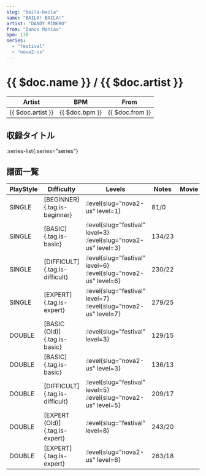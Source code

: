 ```yaml
---
slug: "baila-baila"
name: "BAILA! BAILA!"
artist: "DANDY MINERO"
from: "Dance Maniax"
bpm: 130
series:
  - "festival"
  - "nova2-us"
---
```


# {{ $doc.name }} / {{ $doc.artist }}

|Artist|BPM|From|
|------|---|----|
|{{ $doc.artist }}|{{ $doc.bpm }}|{{ $doc.from }}|

## 収録タイトル

:series-list{:series="series"}

## 譜面一覧

|PlayStyle|Difficulty|Levels|Notes|Movie|
|---------|----------|------|-----|-----|
|SINGLE|[BEGINNER]{.tag.is-beginner}|:level{slug="nova2-us" level=1}|81/0||
|SINGLE|[BASIC]{.tag.is-basic}|:level{slug="festival" level=3} :level{slug="nova2-us" level=3}|134/23||
|SINGLE|[DIFFICULT]{.tag.is-difficult}|:level{slug="festival" level=6} :level{slug="nova2-us" level=6}|230/22||
|SINGLE|[EXPERT]{.tag.is-expert}|:level{slug="festival" level=7} :level{slug="nova2-us" level=7}|279/25||
|DOUBLE|[BASIC (Old)]{.tag.is-basic}|:level{slug="festival" level=3}|129/15||
|DOUBLE|[BASIC]{.tag.is-basic}|:level{slug="nova2-us" level=3}|136/13||
|DOUBLE|[DIFFICULT]{.tag.is-difficult}|:level{slug="festival" level=5} :level{slug="nova2-us" level=5}|209/17||
|DOUBLE|[EXPERT (Old)]{.tag.is-expert}|:level{slug="festival" level=8}|243/20||
|DOUBLE|[EXPERT]{.tag.is-expert}|:level{slug="nova2-us" level=8}|263/18||
